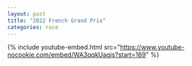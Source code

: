 ```yaml
---
layout: post
title: "2022 French Grand Prix"
categories: race
---
```


{% include youtube-embed.html src="https://www.youtube-nocookie.com/embed/WA3qqkUagjs?start=169" %}
